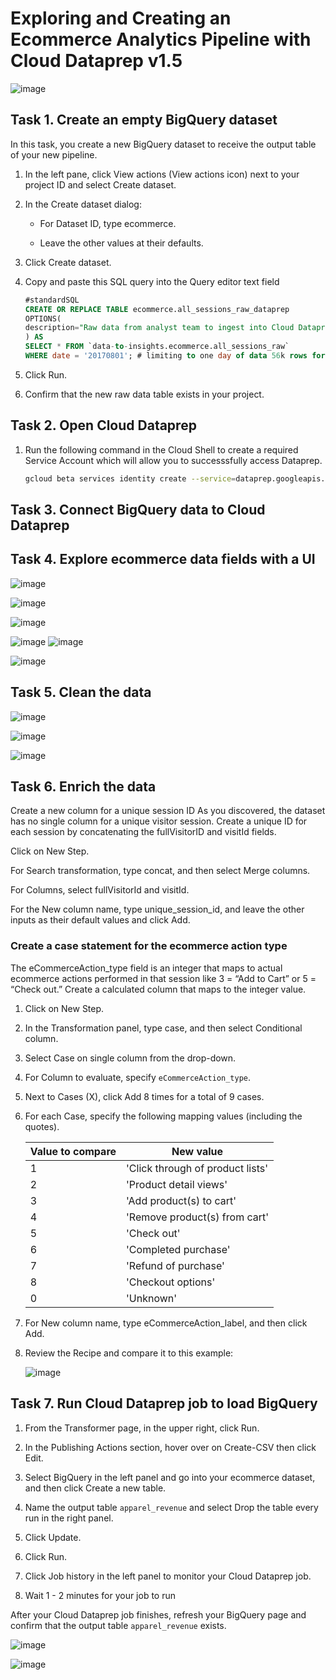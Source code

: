 # Exploring and Creating an Ecommerce Analytics Pipeline with Cloud Dataprep v1.5

![image](https://cdn.qwiklabs.com/O2n0exH9RUENSsK99EJIUKFgk%2BX8HlTC95mpNxwqZcM%3D)

## Task 1. Create an empty BigQuery dataset

In this task, you create a new BigQuery dataset to receive the output table of your new pipeline.

1. In the left pane, click View actions (View actions icon) next to your project ID and select Create dataset.

2. In the Create dataset dialog:

    - For Dataset ID, type ecommerce.

    - Leave the other values at their defaults.

3. Click Create dataset.

4. Copy and paste this SQL query into the Query editor text field

    ```sql
    #standardSQL
    CREATE OR REPLACE TABLE ecommerce.all_sessions_raw_dataprep
    OPTIONS(
    description="Raw data from analyst team to ingest into Cloud Dataprep"
    ) AS
    SELECT * FROM `data-to-insights.ecommerce.all_sessions_raw`
    WHERE date = '20170801'; # limiting to one day of data 56k rows for this lab
    ```

5. Click Run.

6. Confirm that the new raw data table exists in your project.

## Task 2. Open Cloud Dataprep

1. Run the following command in the Cloud Shell to create a required Service Account which will allow you to successsfully access Dataprep.

    ```bash
    gcloud beta services identity create --service=dataprep.googleapis.com
    ```

## Task 3. Connect BigQuery data to Cloud Dataprep

## Task 4. Explore ecommerce data fields with a UI

![image](https://cdn.qwiklabs.com/XvknvNGV4DFB2vDqo%2BhlqURR%2BC5zNvsA2pE7lfw1Cec%3D)

![image](https://cdn.qwiklabs.com/9L1l%2FNknuj40nXW1EGNMVz%2FWr%2BplV4anLgNWJfZvHj4%3D)

![image](https://cdn.qwiklabs.com/o%2BaeuOZk6%2BwUgw%2F2gf60BFCvHlk7V0AyEZ23jryc%2B3Y%3D)

![image](https://cdn.qwiklabs.com/Gddqosl4E0xkae7pSJSI2kePjp%2BV9J7RoAgyg3gyru4%3D)
![image](https://cdn.qwiklabs.com/OQeZsCroQLukI8sQgySErq4zDIWQ94XFuHMAjo5V24g%3D)

![image](https://cdn.qwiklabs.com/m%2FnSrZIMLfP9NOEimu9Svqmgajog6U2c9zfLH%2FuK%2Fs4%3D)

## Task 5. Clean the data

![image](https://cdn.qwiklabs.com/A%2BMiHhzhYiiAgcyhyUbQPKFx%2BWheTpA2jBttCKwP8LM%3D)

![image](https://cdn.qwiklabs.com/mNDpRfHOA8BomAEY1QYHj3waBulnEZk7%2BSyq0vN%2BGG0%3D)

![image](https://cdn.qwiklabs.com/ohup2bmk4ksUUS49y2ygHEUYnGD9I70JZVMUh5EaDYA%3D)

## Task 6. Enrich the data

Create a new column for a unique session ID
As you discovered, the dataset has no single column for a unique visitor session. Create a unique ID for each session by concatenating the fullVisitorID and visitId fields.

Click on New Step.

For Search transformation, type concat, and then select Merge columns.

For Columns, select fullVisitorId and visitId.

For the New column name, type unique_session_id, and leave the other inputs as their default values and click Add.

### Create a case statement for the ecommerce action type

The eCommerceAction_type field is an integer that maps to actual ecommerce actions performed in that session like 3 = “Add to Cart” or 5 = “Check out.” Create a calculated column that maps to the integer value.

1. Click on New Step.

2. In the Transformation panel, type case, and then select Conditional column.

3. Select Case on single column from the drop-down.

4. For Column to evaluate, specify `eCommerceAction_type`.

5. Next to Cases (X), click Add 8 times for a total of 9 cases.

6. For each Case, specify the following mapping values (including the quotes).

    | Value to compare | New value |
    | ---------------- | --------- |
    | 1                | 'Click through of product lists' |
    | 2                | 'Product detail views' |
    | 3                | 'Add product(s) to cart' |
    | 4                | 'Remove product(s) from cart' |
    | 5                | 'Check out' |
    | 6                | 'Completed purchase' |
    | 7                | 'Refund of purchase' |
    | 8                | 'Checkout options' |
    | 0                | 'Unknown' |

7. For New column name, type eCommerceAction_label, and then click Add.

8. Review the Recipe and compare it to this example:

    ![image](https://cdn.qwiklabs.com/%2Ffa2EXxErTjo28zR%2Fw3TyzxCQGG4t9weehVB74y%2B8cU%3D)

## Task 7. Run Cloud Dataprep job to load BigQuery

1. From the Transformer page, in the upper right, click Run.

2. In the Publishing Actions section, hover over on Create-CSV then click Edit.

3. Select BigQuery in the left panel and go into your ecommerce dataset, and then click Create a new table.

4. Name the output table `apparel_revenue` and select Drop the table every run in the right panel.

5. Click Update.

6. Click Run.

7. Click Job history in the left panel to monitor your Cloud Dataprep job.

8. Wait 1 - 2 minutes for your job to run

After your Cloud Dataprep job finishes, refresh your BigQuery page and confirm that the output table `apparel_revenue` exists.

![image](https://cdn.qwiklabs.com/BQpMTlZF9yy4E2mRj226ox1vSskVnh%2B3%2BAEp9BtRo%2BU%3D)

![image](https://cdn.qwiklabs.com/mLqGzoZF790G2E%2Fb0C0%2F9Q%2B7LVZmgDfL9MNccmpw86g%3D)
